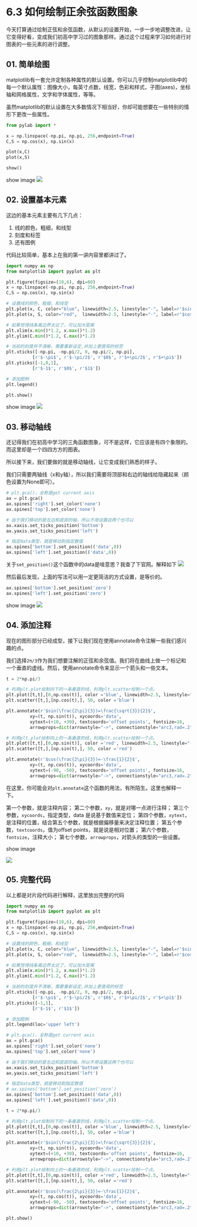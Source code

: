 # 6.3 如何绘制正余弦函数图象


今天打算通过绘制正弦和余弦函数，从默认的设置开始，一步一步地调整改进，让它变得好看，变成我们初高中学习过的图象那样。通过这个过程来学习如何进行对图表的一些元素的进行调整。

## 01. 简单绘图

matplotlib有一套允许定制各种属性的默认设置。你可以几乎控制matplotlib中的每一个默认属性：图像大小，每英寸点数，线宽，色彩和样式，子图(axes)，坐标轴和网格属性，文字和字体属性，等等。

虽然matplotlib的默认设置在大多数情况下相当好，你却可能想要在一些特别的情形下更改一些属性。

```python
from pylab import *

x = np.linspace(-np.pi, np.pi, 256,endpoint=True)
C,S = np.cos(x), np.sin(x)

plot(x,C)
plot(x,S)

show()
```
show image
![](http://ovzwokrcz.bkt.clouddn.com/18-8-19/63051995.jpg)

## 02. 设置基本元素

这边的基本元素主要有几下几点：

1. 线的颜色，粗细，和线型
2. 刻度和标签
3. 还有图例

代码比较简单，基本上在我的第一讲内容里都讲过了。

```python
import numpy as np
from matplotlib import pyplot as plt

plt.figure(figsize=(10,6), dpi=80)
x = np.linspace(-np.pi, np.pi, 256,endpoint=True)
C,S = np.cos(x), np.sin(x)

# 设置线的颜色，粗细，和线型
plt.plot(x, C, color="blue", linewidth=2.5, linestyle="-", label=r'$sin(x)$')
plt.plot(x, S, color="red",  linewidth=2.5, linestyle="-", label=r'$cos(x)$')

# 如果觉得线条离边界太近了，可以加大距离
plt.xlim(x.min()*1.2, x.max()*1.2)
plt.ylim(C.min()*1.2, C.max()*1.2)

# 当前的刻度并不清晰，需要重新设定,并加上更直观的标签
plt.xticks([-np.pi, -np.pi/2, 0, np.pi/2, np.pi],
          [r'$-\pi$', r'$-\pi/2$', r'$0$', r'$+\pi/2$', r'$+\pi$'])
plt.yticks([-1,0,1],
          [r'$-1$', r'$0$', r'$1$'])

# 添加图例
plt.legend()

plt.show()
```
show image
![](http://ovzwokrcz.bkt.clouddn.com/18-8-19/44153912.jpg)

## 03. 移动轴线

还记得我们在初高中学习的三角函数图象，可不是这样，它应该是有四个象限的。而这里却是一个四四方方的图表。

所以接下来，我们要做的就是移动轴线，让它变成我们熟悉的样子。

我们只需要两轴线（x和y轴），所以我们需要将顶部和右边的轴线给隐藏起来（颜色设置为None即可）。

```python
# plt.gca()，全称是get current axis
ax = plt.gca()
ax.spines['right'].set_color('none')
ax.spines['top'].set_color('none')

# 由于我们移动的是左边和底部的轴，所以不用设置这两个也可以
ax.xaxis.set_ticks_position('bottom')
ax.yaxis.set_ticks_position('left')

# 指定data类型，就是移动到指定数值
ax.spines['bottom'].set_position(('data',0))
ax.spines['left'].set_position(('data',0))
```
关于`set_position()`这个函数中的data是啥意思？我查了下官网。解释如下
![](http://ovzwokrcz.bkt.clouddn.com/18-8-19/74459907.jpg)

然后最后发现，上面的写法可以用一定更简洁的方式设置，是等价的。
```python
ax.spines['bottom'].set_position('zero')
ax.spines['left'].set_position('zero')
```

show image
![](http://ovzwokrcz.bkt.clouddn.com/18-8-19/2963175.jpg)

## 04. 添加注释

现在的图形部分已经成型，接下让我们现在使用annotate命令注解一些我们感兴趣的点。

我们选择`2π/3`作为我们想要注解的正弦和余弦值。我们将在曲线上做一个标记和一个垂直的虚线。然后，使用annotate命令来显示一个箭头和一些文本。

```python
t = 2*np.pi/3

# 利用plt.plot绘制向下的一条垂直的线，利用plt.scatter绘制一个点。
plt.plot([t,t],[0,np.cos(t)], color ='blue', linewidth=2.5, linestyle="--")
plt.scatter([t,],[np.cos(t),], 50, color ='blue')

plt.annotate(r'$sin(\frac{2\pi}{3})=\frac{\sqrt{3}}{2}$',
         xy=(t, np.sin(t)), xycoords='data',
         xytext=(+10, +30), textcoords='offset points', fontsize=16,
         arrowprops=dict(arrowstyle="->", connectionstyle="arc3,rad=.2"))

# 利用plt.plot绘制向上的一条垂直的线，利用plt.scatter绘制一个点。
plt.plot([t,t],[0,np.sin(t)], color ='red', linewidth=2.5, linestyle="--")
plt.scatter([t,],[np.sin(t),], 50, color ='red')

plt.annotate(r'$cos(\frac{2\pi}{3})=-\frac{1}{2}$',
         xy=(t, np.cos(t)), xycoords='data',
         xytext=(-90, -50), textcoords='offset points', fontsize=16,
         arrowprops=dict(arrowstyle="->", connectionstyle="arc3,rad=.2"))
```

在这里，你可能会对`plt.annotate`这个函数的用法，有所陌生。这里也解释一下。

第一个参数，就是注释内容；
第二个参数，`xy`，就是对哪一点进行注释；
第三个参数，`xycoords`，指定类型，data 是说基于数值来定位；
第四个参数，`xytext`，是注释的位置，结合第五个参数，就是根据偏移量来决定注释位置；
第五个参数，`textcoords`，值为offset points，就是说是相对位置；
第六个参数，`fontsize`，注释大小；
第七个参数，`arrowprops`，对箭头的类型的一些设置。

show image

![](http://ovzwokrcz.bkt.clouddn.com/18-8-19/47595940.jpg)

## 05. 完整代码

以上都是对片段代码进行解释，这里放出完整的代码
```python
import numpy as np
from matplotlib import pyplot as plt

plt.figure(figsize=(10,6), dpi=80)
x = np.linspace(-np.pi, np.pi, 256,endpoint=True)
C,S = np.cos(x), np.sin(x)

# 设置线的颜色，粗细，和线型
plt.plot(x, C, color="blue", linewidth=2.5, linestyle="-", label=r'$sin(x)$')
plt.plot(x, S, color="red",  linewidth=2.5, linestyle="-", label=r'$cos(x)$')

# 如果觉得线条离边界太近了，可以加大距离
plt.xlim(x.min()*1.2, x.max()*1.2)
plt.ylim(C.min()*1.2, C.max()*1.2)

# 当前的刻度并不清晰，需要重新设定,并加上更直观的标签
plt.xticks([-np.pi, -np.pi/2, 0, np.pi/2, np.pi],
          [r'$-\pi$', r'$-\pi/2$', r'$0$', r'$+\pi/2$', r'$+\pi$'])
plt.yticks([-1,1],
          [r'$-1$', r'$1$'])

# 添加图例
plt.legend(loc='upper left')

# plt.gca()，全称是get current axis
ax = plt.gca()
ax.spines['right'].set_color('none')
ax.spines['top'].set_color('none')

# 由于我们移动的是左边和底部的轴，所以不用设置这两个也可以
ax.xaxis.set_ticks_position('bottom')
ax.yaxis.set_ticks_position('left')

# 指定data类型，就是移动到指定数值
# ax.spines['bottom'].set_position('zero')
ax.spines['bottom'].set_position(('data',0))
ax.spines['left'].set_position(('data',0))

t = 2*np.pi/3

# 利用plt.plot绘制向下的一条垂直的线，利用plt.scatter绘制一个点。
plt.plot([t,t],[0,np.cos(t)], color ='blue', linewidth=2.5, linestyle="--")
plt.scatter([t,],[np.cos(t),], 50, color ='blue')

plt.annotate(r'$sin(\frac{2\pi}{3})=\frac{\sqrt{3}}{2}$',
         xy=(t, np.sin(t)), xycoords='data',
         xytext=(+10, +30), textcoords='offset points', fontsize=16,
         arrowprops=dict(arrowstyle="->", connectionstyle="arc3,rad=.2"))

# 利用plt.plot绘制向上的一条垂直的线，利用plt.scatter绘制一个点。
plt.plot([t,t],[0,np.sin(t)], color ='red', linewidth=2.5, linestyle="--")
plt.scatter([t,],[np.sin(t),], 50, color ='red')

plt.annotate(r'$cos(\frac{2\pi}{3})=-\frac{1}{2}$',
         xy=(t, np.cos(t)), xycoords='data',
         xytext=(-90, -50), textcoords='offset points', fontsize=16,
         arrowprops=dict(arrowstyle="->", connectionstyle="arc3,rad=.2"))

plt.show()
```